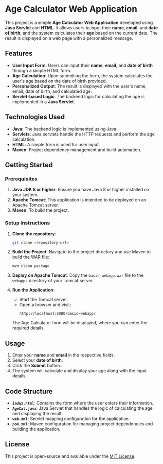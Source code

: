 # Age Calculator Web Application

This project is a simple **Age Calculator Web Application** developed using **Java Servlet** and **HTML**. It allows users to input their **name**, **email**, and **date of birth**, and the system calculates their **age** based on the current date. The result is displayed on a web page with a personalized message.

## Features
- **User Input Form**: Users can input their **name**, **email**, and **date of birth** through a simple HTML form.
- **Age Calculation**: Upon submitting the form, the system calculates the user's age based on the date of birth provided.
- **Personalized Output**: The result is displayed with the user's name, email, date of birth, and calculated age.
- **Servlet-based Logic**: The backend logic for calculating the age is implemented in a **Java Servlet**.

## Technologies Used
- **Java**: The backend logic is implemented using Java.
- **Servlets**: Java servlets handle the HTTP requests and perform the age calculation.
- **HTML**: A simple form is used for user input.
- **Maven**: Project dependency management and build automation.

## Getting Started

### Prerequisites
1. **Java JDK 8 or higher**: Ensure you have Java 8 or higher installed on your system.
2. **Apache Tomcat**: This application is intended to be deployed on an Apache Tomcat server.
3. **Maven**: To build the project.

### Setup Instructions
1. **Clone the repository**:
    ```bash
    git clone <repository-url>
    ```

2. **Build the Project**:
    Navigate to the project directory and use Maven to build the WAR file:
    ```bash
    mvn clean package
    ```

3. **Deploy on Apache Tomcat**:
    Copy the `basic-webapp.war` file to the `webapps` directory of your Tomcat server.

4. **Run the Application**:
    - Start the Tomcat server.
    - Open a browser and visit: 
      ```http
      http://localhost:8080/basic-webapp/
      ```

    The Age Calculator form will be displayed, where you can enter the required details.

## Usage
1. Enter your **name** and **email** in the respective fields.
2. Select your **date of birth**.
3. Click the **Submit** button.
4. The system will calculate and display your age along with the input details.

## Code Structure
- **`index.html`**: Contains the form where the user enters their information.
- **`AgeCal.java`**: Java Servlet that handles the logic of calculating the age and displaying the result.
- **`web.xml`**: Servlet mapping configuration for the application.
- **`pom.xml`**: Maven configuration for managing project dependencies and building the application.

## License
This project is open-source and available under the [MIT License](LICENSE).
